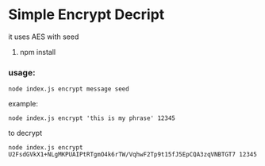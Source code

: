 # Simple Encrypt Decript

it uses AES with seed

1) npm install

### usage:
```node index.js encrypt message seed```

example:

```node index.js encrypt 'this is my phrase' 12345```

to decrypt

```node index.js encrypt U2FsdGVkX1+NLgMKPUAIPtRTgmO4k6rTW/VqhwF2Tp9t15fJ5EpCQA3zqVNBTGT7 12345```